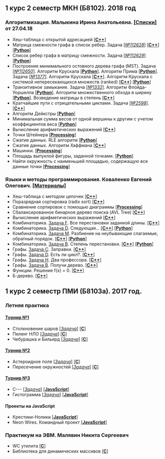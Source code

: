 ## 1 курс 2 семестр МКН (Б8102). 2018 год
### Алгоритмизация. Малыкина Ирина Анатольевна. [[Списки]](https://drive.google.com/open?id=1MfEQ9tJsp_NgQyFfVGNLF9QH8oKdYm1B) от 27.04.18
* Хеш-таблица с открытой адресацией [[**C++**]](https://github.com/JIeHb/Projects/blob/master/projects/open_addressing_hash_table.cpp)
* Матрица смежности графа в список ребер. Задача [[*№112628*]](https://informatics.mccme.ru/mod/statements/view3.php?chapterid=112628) [[**C++**]](https://github.com/JIeHb/Projects/blob/master/projects/matrix_to_list.cpp) [[**Python**]](https://github.com/JIeHb/Projects/blob/master/projects/matrix_to_list.py)
* Список ребер графа в матрицу смежности. Задача [[*№112629*]](https://informatics.mccme.ru/mod/statements/view3.php?chapterid=112629) [[**Python**]](https://github.com/JIeHb/Projects/blob/master/projects/list_to_matrix.py)
* Построение минимального остовного дерева графа (MST). 
Задача [[*№112650*]](https://informatics.mccme.ru/mod/statements/view3.php?id=11743&chapterid=112650). Алгоритм Крускала [[**Python**]](https://github.com/JIeHb/Projects/blob/master/projects/MST.py). Алгоритм Прима [[**Python**]](https://github.com/JIeHb/Projects/blob/master/projects/MST_Prim.py). 
Задача [[*№1377*]](http://informatics.mccme.ru/mod/statements/view3.php?chapterid=1377#1). Алгоритм Крускала [[**C++**]](https://github.com/JIeHb/Projects/blob/master/projects/MST_Kruskal.cpp). Алгоритм Крускала с системой непересекающихся множеств (ranked) [[**C++**]](https://github.com/JIeHb/Projects/blob/master/projects/MST_Kruskal_DSU.cpp) [[**Python**]](https://github.com/JIeHb/Projects/blob/master/projects/MST_Kruskal_DSU.py)
* Транзитивное замыкание. Задача [[*№1332*]](http://informatics.mccme.ru/moodle/mod/statements/view.php?chapterid=1332#1). Алгоритм Флойда-Уоршелла [[**Python**]](https://github.com/JIeHb/Projects/blob/master/projects/floyd_warshall.py). Алгоритм множественного обхода в ширину [[**Python**]](https://github.com/JIeHb/Projects/blob/master/projects/transitive_closure_bfs.py). Возведение матрицы в степень [[**C++**]](https://github.com/JIeHb/Projects/blob/master/projects/transitive_closure_matrix.cpp)
* Кратчайшие пути с отрицательными циклами. Задача [[*№2598*]](http://informatics.mccme.ru/mod/statements/view3.php?chapterid=2598#1). [[**C++**]](https://github.com/JIeHb/Projects/blob/master/projects/Pink_Floyd.cpp)
* Алгоритм Дейкстры [[**Python**]](https://github.com/JIeHb/Projects/blob/master/projects/dijkstra/dijkstra.py)
* Минимальная сумма весов от одной вершины к другим с учетом коэффициентов веса [[**Python**]](https://github.com/JIeHb/Projects/blob/master/projects/floyd_warshall_min_sum/floyd_warshall_min_sum.py)
* Вычисление арифметических выражений [[**C++**]](https://github.com/JIeHb/Projects/blob/master/projects/expression_parsing_tree.cpp)
* Точки Штейнера [[**Processing**]](https://github.com/JIeHb/Projects/tree/master/projects/processing/SteinerPoints)
* Сжатие данных. RLE алгоритм [[**Python**]](https://github.com/JIeHb/Projects/tree/master/projects/file_compressing/RLE/)
* Сжатие данных. Алгоритм Хаффмана [[**C++**]](https://github.com/JIeHb/Projects/tree/master/projects/file_compressing/huffman/)
* Машинки. [[**Processing**]](https://github.com/JIeHb/Projects/tree/master/projects/processing/Cars/)
* Площадь выпуклой фигуры, заданной точками. [[**Python**]](https://github.com/JIeHb/Projects/tree/master/projects/geometry/area.py)
* Найти окружность с наименьшей площадью, содержащую все данные точки [[**Processing**]](https://github.com/JIeHb/Projects/tree/master/projects/processing/Circle_around_points/)
### Языки и методы программирования. Коваленко Евгений Олегович. [[Материалы]](https://hackmd.io/s/B1zCbjLOz)
* Хеш-таблица с методом цепочек [[**C++**]](https://github.com/JIeHb/Projects/blob/master/projects/hash_table.cpp)
* Поразрядная сортировка (radix sort) [[**C++**]](https://github.com/JIeHb/Projects/blob/master/projects/radix_sort.cpp)
* Сравнение сортировок с помощью диаграммы [[**Processing**]](https://github.com/JIeHb/Projects/tree/master/projects/processing/SortingDiagram)
* Сбалансированное бинарное дерево поиска (AVL Tree) [[**C++**]](https://github.com/JIeHb/Projects/blob/master/projects/avl_tree.cpp)
* Вычисление арифметических выражений [[**C++**]](https://github.com/JIeHb/Projects/blob/master/projects/expression_calc.cpp)
* Комбинаторика. [Задача F](http://informatics.mccme.ru/mod/statements/view3.php?id=211&chapterid=85). Все перестановки заданной длины. [[**C++**]](https://github.com/JIeHb/Projects/blob/master/projects/combinatorics/permutations.cpp)
* Комбинаторика. [Задача D](http://informatics.mccme.ru/mod/statements/view3.php?id=264&chapterid=194). Следующая... [[**C++**]](https://github.com/JIeHb/Projects/blob/master/projects/combinatorics/next_permutation.cpp) [[**Python**]](https://github.com/JIeHb/Projects/blob/master/projects/combinatorics/next_permutation.py)
* Комбинаторика. [Задача M](http://informatics.mccme.ru/mod/statements/view3.php?id=211&chapterid=92). Разбиение на неубывающие слагаемые, обратный порядок. [[**C++**]](https://github.com/JIeHb/Projects/blob/master/projects/combinatorics/terms.cpp) [[**Python**]](https://github.com/JIeHb/Projects/blob/master/projects/combinatorics/terms.py)
* Комбинаторика. [Задача B](http://informatics.mccme.ru/mod/statements/view3.php?id=265&chapterid=196). Степень перестановки. [[**C++**]](https://github.com/JIeHb/Projects/blob/master/projects/combinatorics/permutation_degree.cpp) [[**Python**]](https://github.com/JIeHb/Projects/blob/master/projects/combinatorics/permutation_degree.py)
* Графы. [Задача C](http://informatics.mccme.ru/mod/statements/view3.php?id=193&chapterid=7). Заправки. [[**C++**]](https://github.com/JIeHb/Projects/blob/master/projects/graph/gas_stations.cpp)
* Графы. [Задача D](http://informatics.mccme.ru/mod/statements/view3.php?id=218&chapterid=98). Есть ли цикл?. [[**C++**]](https://github.com/JIeHb/Projects/blob/master/projects/graph/is_cycle.cpp)
* Графы. [Задача H](http://informatics.mccme.ru/mod/statements/view3.php?id=218&chapterid=1334). Два профессора. [[**C++**]](https://github.com/JIeHb/Projects/blob/master/projects/graph/max_way_length.cpp)
* Графы. [Задача B](http://informatics.mccme.ru/mod/statements/view3.php?id=261&chapterid=182). Получи дерево. [[**C++**]](https://github.com/JIeHb/Projects/blob/master/projects/graph/graph_to_tree.cpp)
* Функции. Решение f(x) = 0. [[**C++**]](https://github.com/JIeHb/Projects/blob/master/projects/function/function_bsearch.cpp)
* Б-дерево. [[**C++**]](https://github.com/JIeHb/Projects/blob/master/projects/b_tree.cpp)
## 1 курс 2 семестр ПМИ (Б8103а). 2017 год.
### Летняя практика
#### [Турнир №1](https://imcs.dvfu.ru/cats/main.pl?f=problems;cid=1161857) 
* Столкновение шаров [[*Задача*]](https://imcs.dvfu.ru/cats/static/problem_text-cpid-1162631.html) [[**C**]](https://github.com/JIeHb/Projects/blob/master/projects/collision_of_balls.c)
* Пеленг НЛО [[*Задача*]](https://imcs.dvfu.ru/cats/static/problem_text-cpid-1162632.html) [[**C**]](https://github.com/JIeHb/Projects/blob/master/projects/Unknown_flying_object.c)
* Чебурашка и Бильярд [[*Задача*]](https://imcs.dvfu.ru/cats/static/problem_text-cpid-1162633.html) [[**C**]](https://github.com/JIeHb/Projects/blob/master/projects/billiards.c)
#### [Турнир №2](https://imcs.dvfu.ru/cats/main.pl?f=problems;cid=1162949)
* Астероидное поле [[*Задача*]](https://imcs.dvfu.ru/cats/static/problem_text-cpid-1162958.html) [[**C**]](https://github.com/JIeHb/Projects/blob/master/projects/asteroid_field.c)
* Пересечение окружностей [[*Задача*]](https://imcs.dvfu.ru/cats/static/problem_text-cpid-1162967.html) [[**C**]](https://github.com/JIeHb/Projects/blob/master/projects/circular_area.c)
#### [Турнир №3](https://imcs.dvfu.ru/cats/main.pl?f=problems;cid=1167426)
* C--- [[*Задача*]](https://imcs.dvfu.ru/cats/static/problem_text-cpid-1167436.html) [[**JavaScript**]](https://github.com/JIeHb/Projects/blob/master/projects/c---.js)
* Гистограмма [[*Задача*]](https://imcs.dvfu.ru/cats/static/problem_text-cpid-1167435.html) [[**JavaScript**]](https://github.com/JIeHb/Projects/blob/master/projects/bar_chart.js)
#### Проекты на JavaScript
* Крестики-Нолики [[**JavaScript**]](https://github.com/JIeHb/Tic-tac-toe)
* Neon Wires. Командный проект [[**JavaScript**]](https://github.com/JIeHb/Neon-Wires)
### Практикум на ЭВМ. Малявин Никита Сергеевич
* WC утилита [[**C**]](https://github.com/JIeHb/Projects/blob/master/projects/wc.c)
* Библиотека для динамических массивов [[**C**]](https://github.com/JIeHb/Projects/blob/master/projects/linear_sequence.c)
